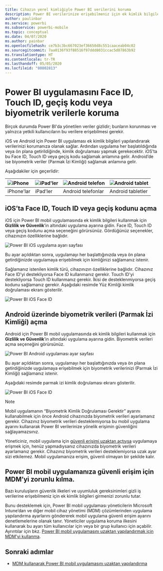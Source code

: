 ```yaml
---
title: Cihazın yerel kimliğiyle Power BI verilerini koruma
description: Power BI verilerinize erişebilmeniz için ek kimlik bilgileri isteyecek şekilde iOS ve Android uygulamanızı yapılandırmayı öğrenin
author: paulinbar
ms.service: powerbi
ms.subservice: powerbi-mobile
ms.topic: conceptual
ms.date: 04/07/2020
ms.author: painbar
ms.openlocfilehash: ce7b3c3bc667023ef36650d8c551caaceab04c02
ms.sourcegitcommit: 7aa0136f93f88516f97ddd8031ccac5d07863b92
ms.translationtype: HT
ms.contentlocale: tr-TR
ms.lasthandoff: 05/05/2020
ms.locfileid: "80802813"
---
```

# <a name="protect-power-bi-app-with-face-id-touch-id-passcode-or-biometric-data"></a>Power BI uygulamasını Face ID, Touch ID, geçiş kodu veya biyometrik verilerle koruma 

Birçok durumda Power BI'da yönetilen veriler gizlidir; bunların korunması ve yalnızca yetkili kullanıcıların bu verilere erişebilmesi gerekir. 

iOS ve Android için Power BI uygulaması ek kimlik bilgileri yapılandırarak verilerinizi korumanıza olanak sağlar. Ardından uygulama her başlatıldığında veya ön plana getirildiğinde, kimlik doğrulaması yapmak gerekecektir. iOS’ta bu Face ID, Touch ID veya geçiş kodu sağlamak anlamına gelir. Android’de ise biyometrik veriler (Parmak İzi Kimliği) sağlamak anlamına gelir.

Aşağıdakiler için geçerlidir:

| ![iPhone](./media/mobile-native-secure-access/ios-logo-40-px.png) | ![iPad'ler](./media/mobile-native-secure-access/ios-logo-40-px.png) | ![Android telefon](././media/mobile-native-secure-access/android-logo-40-px.png) | ![Android tablet](././media/mobile-native-secure-access/android-logo-40-px.png) |
|:--- |:--- |:--- |:--- |
|iPhone'lar |iPad'ler |Android telefonlar |Android tabletler |

## <a name="turn-on-face-id-touch-id-or-passcode-on-ios"></a>iOS’ta Face ID, Touch ID veya geçiş kodunu açma

iOS için Power BI mobil uygulamasında ek kimlik bilgileri kullanmak için **Gizlilik ve Güvenlik**’in altındaki uygulama ayarına gidin. Face ID, Touch ID veya geçiş kodunu açma seçeneğini görürsünüz. Gördüğünüz seçenekler, cihazınızın özelliklerine bağlıdır.

![Power BI iOS uygulama ayarı sayfası](./media/mobile-native-secure-access/mobile-ios-native-secured-setting.png)

Bu ayar açıldıktan sonra, uygulamayı her başlattığınızda veya ön plana getirdiğinizde uygulamaya erişebilmek için kimliğinizi sağlamanız istenir.

Sağlamanız istenilen kimlik türü, cihazınızın özelliklerine bağlıdır. Cihazınız Face ID'yi destekliyorsa Face ID kullanmanız gerekir. Touch ID'yi destekliyorsa Touch ID kullanmanız gerekir. İkisi de desteklenmiyorsa geçiş kodunu sağlamanız gerekir. Aşağıdaki resimde Yüz Kimliği kimlik doğrulaması ekranı gösterilir.

![Power BI iOS Face ID](./media/mobile-native-secure-access/mobile-ios-native-secured-faceid.png)

## <a name="turn-on-biometric-data-fingerprint-id-on-android"></a>Android üzerinde biyometrik verileri (Parmak İzi Kimliği) açma

Android için Power BI mobil uygulamasında ek kimlik bilgileri kullanmak için **Gizlilik ve Güvenlik**’in altındaki uygulama ayarına gidin. Biyometrik verileri açma seçeneğini görürsünüz.

![Power BI Android uygulaması ayar sayfası](./media/mobile-native-secure-access/mobile-android-native-secured-setting.png)

Bu ayar açıldıktan sonra, uygulamayı her başlattığınızda veya ön plana getirdiğinizde uygulamaya erişebilmek için biyometrik verilerinizi (Parmak İzi Kimliği) sağlamanız istenir.

Aşağıdaki resimde parmak izi kimlik doğrulaması ekranı gösterilir.

![Power BI iOS Face ID](./media/mobile-native-secure-access/mobile-android-native-secured-fingerprint-id.png)

>[!NOTE]
>Mobil uygulamanın “Biyometrik Kimlik Doğrulaması Gerektir” ayarını kullanabilmek için önce Android cihazınızda biyometrik verileri ayarlamanız gerekir. Cihazınız biyometrik verileri desteklemiyorsa bu mobil uygulama ayarını kullanarak Power BI verilerinize yönelik erişimin güvenliğini sağlayamazsınız.
>
>Yöneticiniz, mobil uygulama için [güvenli erişimi uzaktan açtıysa](#mdm-enforcement-of-secure-access-to-your-power-bi-mobile-app) uygulamaya erişmek için, henüz yapmadıysanız cihazınızda biyometrik verileri ayarlamanız gerekir. Cihazınız biyometrik verileri desteklemiyorsa uzak ayar sizi etkilemez. Mobil uygulamanıza erişim, güvenli olmayan bir şekilde kalır.

## <a name="mdm-enforcement-of-secure-access-to-your-power-bi-mobile-app"></a>Power BI mobil uygulamanıza güvenli erişim için MDM’yi zorunlu kılma.

Bazı kuruluşların güvenlik ilkeleri ve uyumluluk gereksinimleri gizli iş verilerine erişebilmeniz için ek kimlik bilgileri girmenizi zorunlu tutar.

Bunu desteklemek için, Power BI mobil uygulaması yöneticilerin Microsoft Intune’dan ve diğer mobil cihaz yönetimi (MDM) çözümlerinden uygulama yapılandırma ayarlarını göndererek mobil uygulama güvenli erişim ayarını denetlemelerine olanak tanır. Yöneticiler uygulama koruma ilkesini kullanarak bu ayarı tüm kullanıcılar için veya bir grup kullanıcı için açabilir. Ayrıntılar için bkz. [Power BI mobil uygulamasını uzaktan yapılandırmak için MDM’yi kullanma](mobile-app-configuration.md#data-protection-settings-ios-and-android).

## <a name="next-steps"></a>Sonraki adımlar
* [MDM kullanarak Power BI mobil uygulamasını uzaktan yapılandırma](mobile-app-configuration.md)
